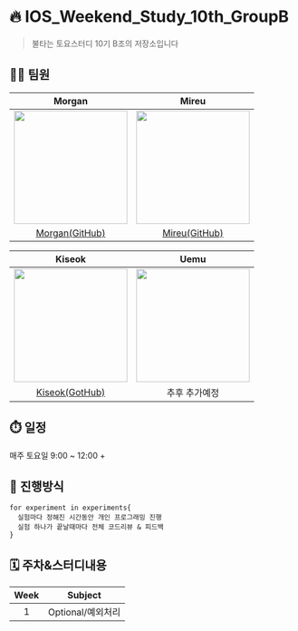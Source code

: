 # 🔥 IOS_Weekend_Study_10th_GroupB
> 불타는 토요스터디 10기 B조의 저장소입니다 
## 🙋‍♂️ 팀원
|Morgan|Mireu|
|:---:|:---:|
<img src="https://avatars.githubusercontent.com/u/101351216?v=4" width="200" height="200"/>|<img src="https://avatars.githubusercontent.com/u/125941932?v=4" width="200" height="200"/>
|[Morgan(GitHub)](https://github.com/devjoon)|[Mireu(GitHub)](https://github.com/mireu79)|

|Kiseok|Uemu|
|:---:|:---:|
<img src="https://github.com/devjoon/IOS_Weekend_Study_10th_GroupB/assets/101351216/7ba2fc8c-c3f9-4df3-ab1e-72a66363c9b2" width="200" height="200"/>|<img src="https://github.com/devjoon/IOS_Weekend_Study_10th_GroupB/assets/101351216/9fdcd484-65fe-49c3-901d-8d7ebe09324f" width="200" height="200"/>
|[Kiseok(GotHub)](https://github.com/carti1108)|추후 추가예정|

## ⏱️ 일정
매주 토요일 9:00 ~ 12:00 +

## 🚦 진행방식
```
for experiment in experiments{
  실험마다 정해진 시간동안 개인 프로그래밍 진행
  실험 하나가 끝날때마다 전체 코드리뷰 & 피드백
}
```

## 🗓️ 주차&스터디내용
|Week|Subject|
|:---:|:---:|
|1|Optional/예외처리|
